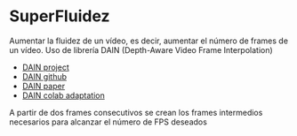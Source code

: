 # SuperFluidez
Aumentar la fluidez de un vídeo, es decir, aumentar el número de frames de un vídeo. Uso de librería DAIN (Depth-Aware Video Frame Interpolation)

* [DAIN project](https://sites.google.com/view/wenbobao/dain7)
* [DAIN github](https://github.com/baowenbo/DAIN)
* [DAIN paper](https://arxiv.org/abs/1904.00830)
* [DAIN colab adaptation](https://github.com/styler00dollar/Colab-DAIN)

A partir de dos frames consecutivos se crean los frames intermedios necesarios para alcanzar el número de FPS deseados
